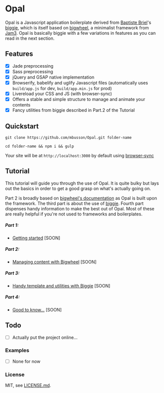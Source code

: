 # Opal

Opal is a Javascript application boilerplate derived from [Baptiste Briel](https://github.com/baptistebriel/)'s [biggie](https://github.com/baptistebriel/biggie), which is itself based on [bigwheel](https://github.com/bigwheel-framework), a minimalist framework from [Jam3](http://www.jam3.com/). Opal is basically biggie with a few variations in features as you can read in the next section.

## Features

- [x] Jade preprocessing
- [x] Sass preprocessing
- [x] jQuery and GSAP native implementation
- [x] Browserify, babelify and uglify Javascript files (automatically uses `build/app.js` for dev, `build/app.min.js` for prod)
- [x] Livereload your CSS and JS (with browser-sync)
- [x] Offers a stable and simple structure to manage and animate your contents
- [x] Fancy utilities from biggie described in Part.2 of the Tutorial

## Quickstart

`git clone https://github.com/mbusson/Opal.git folder-name`

`cd folder-name && npm i && gulp`

Your site will be at `http://localhost:3000` by default using [browser-sync](http://www.browsersync.io)

## Tutorial

This tutorial will guide you through the use of Opal. It is quite bulky but lays out the basics in order to get a good grasp on what's actually going on.

Part 2 is broadly based on [bigwheel's documentation](https://github.com/bigwheel-framework/documentation) as Opal is built upon the framework. The third part is about the use of [biggie](https://github.com/baptistebriel/biggie). Fourth part dispenses handy information to make the best out of Opal. Most of these are really helpful if you're not used to frameworks and boilerplates.

##### Part 1:
- [Getting started](quickstart.md) [SOON]

##### Part 2:
- [Managing content with Bigwheel](quickstart.md) [SOON]

##### Part 3:
- [Handy template and utilities with Biggie](quickstart.md) [SOON]

##### Part 4:
- [Good to know...](quickstart.md) [SOON]

## Todo

- [ ] Actually put the project online...

### Examples

- [ ] None for now

### License

MIT, see [LICENSE.md]().
